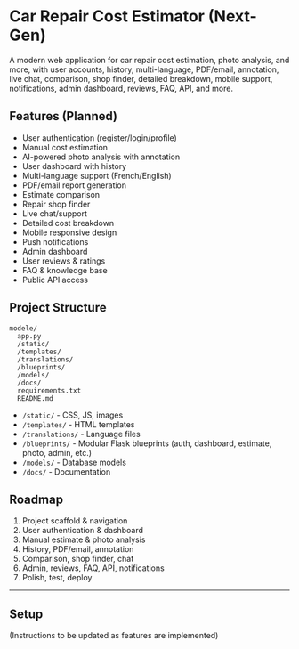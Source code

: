 # Car Repair Cost Estimator (Next-Gen)

A modern web application for car repair cost estimation, photo analysis, and more, with user accounts, history, multi-language, PDF/email, annotation, live chat, comparison, shop finder, detailed breakdown, mobile support, notifications, admin dashboard, reviews, FAQ, API, and more.

## Features (Planned)
- User authentication (register/login/profile)
- Manual cost estimation
- AI-powered photo analysis with annotation
- User dashboard with history
- Multi-language support (French/English)
- PDF/email report generation
- Estimate comparison
- Repair shop finder
- Live chat/support
- Detailed cost breakdown
- Mobile responsive design
- Push notifications
- Admin dashboard
- User reviews & ratings
- FAQ & knowledge base
- Public API access

## Project Structure

```
modele/
  app.py
  /static/
  /templates/
  /translations/
  /blueprints/
  /models/
  /docs/
  requirements.txt
  README.md
```

- `/static/` - CSS, JS, images
- `/templates/` - HTML templates
- `/translations/` - Language files
- `/blueprints/` - Modular Flask blueprints (auth, dashboard, estimate, photo, admin, etc.)
- `/models/` - Database models
- `/docs/` - Documentation

## Roadmap
1. Project scaffold & navigation
2. User authentication & dashboard
3. Manual estimate & photo analysis
4. History, PDF/email, annotation
5. Comparison, shop finder, chat
6. Admin, reviews, FAQ, API, notifications
7. Polish, test, deploy

---

## Setup
(Instructions to be updated as features are implemented)

